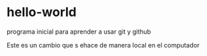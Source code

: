 ﻿# hello-world
programa inicial para aprender a usar git y github


Este es un cambio que s ehace de manera local en el computador 
